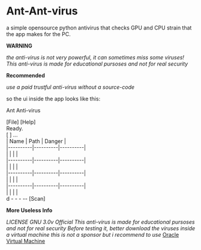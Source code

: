 # Ant-Ant-virus
a simple opensource python antivirus that checks GPU and CPU strain that the app makes for the PC.

**WARNING**

*the anti-virus is not very powerful, it can sometimes miss some viruses!*
*This anti-virus is made for educational pursoses and not for real security*

**Recommended**

*use a paid trustful anti-virus without a source-code*

so the ui inside the app looks like this:



Ant Anti-virus                                                        

 [File]  [Help]                                                            
 Ready.                                                                    
 [                                                            ] ...        
 | Name     | Path     | Danger   |                                        
 |----------|----------|----------|                                        
 |          |          |          |                                        
 |----------|----------|----------|                                        
 |          |          |          |                                        
 |----------|----------|----------|                                        
 |          |          |          |                                        
 |----------|----------|----------|                                        
 |          |          |          |                                       
d     -           -                  -                 -- [Scan]       



**More Useless Info**

*LICENSE GNU 3.0v Official*
*This anti-virus is made for educational pursoses and not for real security*
*Before testing it, better download the viruses inside a virtual machine*
*this is not a sponsor but i recommend to use* [Oracle Virtual Machine](https://www.oracle.com/de/virtualization/technologies/vm/downloads/virtualbox-downloads.html)
